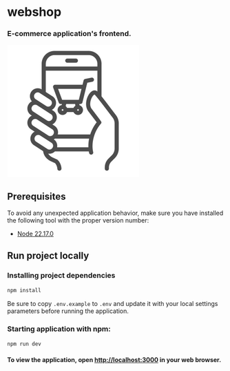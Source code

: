 webshop
=======

### E-commerce application's frontend.

<p>
  <img
    src="images/logo.jpg"
    alt="webshop logo"
    title="webshop logo"
    width="306"
    height="306"
  />
</p>

Prerequisites
-------------

To avoid any unexpected application behavior, make sure you have installed the following tool with the proper version
number:

- [Node 22.17.0](https://nodejs.org/en/blog/release/v22.17.0)

Run project locally
-------------------

### Installing project dependencies

```bash
npm install
```

Be sure to copy `.env.example` to `.env` and update it with your local settings parameters before running the application.

### Starting application with npm:

```bash
npm run dev
```

#### To view the application, open [http://localhost:3000](http://localhost:3000) in your web browser.
